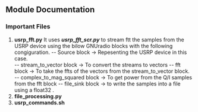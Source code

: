 ## Module Documentation

### Important Files 

1. **usrp_fft.py**
It uses **_usrp_fft_scr.py_** to stream ftt the samples from the USRP device using the bilow GNUradio blocks with the following congiguration. 
  -- Source block -> Repesenting the USRP device in this case.<br/>
  -- stream_to_vector block -> To convert the streams to vectors
  -- fft block -> To take the ffts of the vectors from the stream_to_vector block.
  -- complex_to_mag_squared block -> To get power from the Q/I samples from the fft block 
  -- file_sink block -> to write the samples into a file using a float32 .
2. **file_processing.py**
3. **usrp_commands.sh**

###

